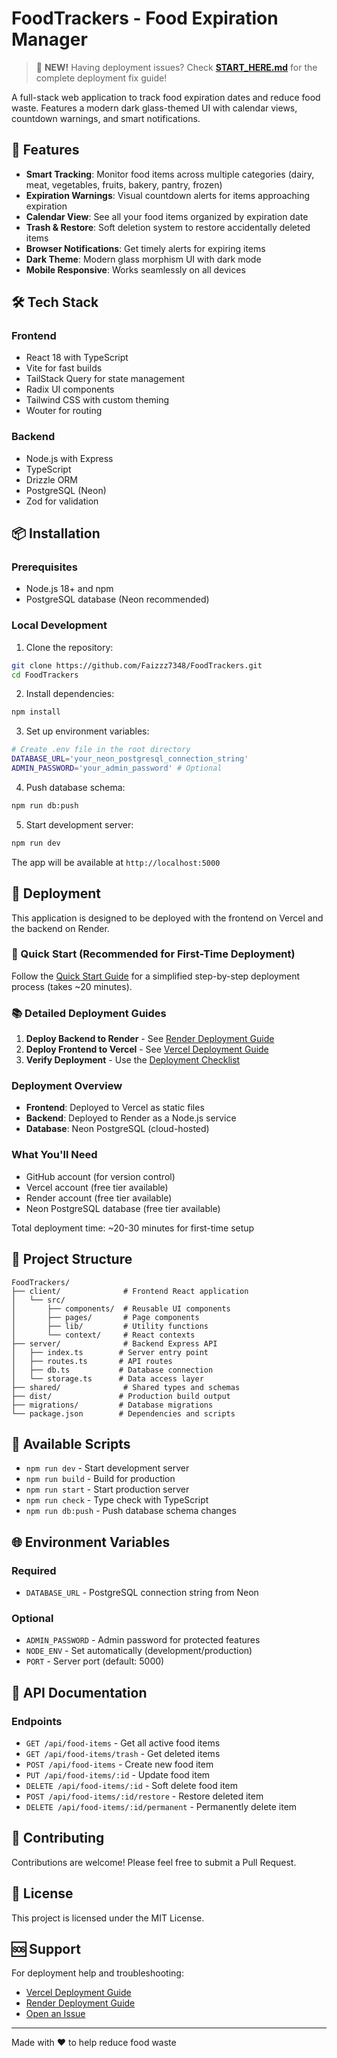 # FoodTrackers - Food Expiration Manager

> 🚀 **NEW!** Having deployment issues? Check **[START_HERE.md](./START_HERE.md)** for the complete deployment fix guide!

A full-stack web application to track food expiration dates and reduce food waste. Features a modern dark glass-themed UI with calendar views, countdown warnings, and smart notifications.

## 🚀 Features

- **Smart Tracking**: Monitor food items across multiple categories (dairy, meat, vegetables, fruits, bakery, pantry, frozen)
- **Expiration Warnings**: Visual countdown alerts for items approaching expiration
- **Calendar View**: See all your food items organized by expiration date
- **Trash & Restore**: Soft deletion system to restore accidentally deleted items
- **Browser Notifications**: Get timely alerts for expiring items
- **Dark Theme**: Modern glass morphism UI with dark mode
- **Mobile Responsive**: Works seamlessly on all devices

## 🛠️ Tech Stack

### Frontend
- React 18 with TypeScript
- Vite for fast builds
- TailStack Query for state management
- Radix UI components
- Tailwind CSS with custom theming
- Wouter for routing

### Backend
- Node.js with Express
- TypeScript
- Drizzle ORM
- PostgreSQL (Neon)
- Zod for validation

## 📦 Installation

### Prerequisites
- Node.js 18+ and npm
- PostgreSQL database (Neon recommended)

### Local Development

1. Clone the repository:
```bash
git clone https://github.com/Faizzz7348/FoodTrackers.git
cd FoodTrackers
```

2. Install dependencies:
```bash
npm install
```

3. Set up environment variables:
```bash
# Create .env file in the root directory
DATABASE_URL='your_neon_postgresql_connection_string'
ADMIN_PASSWORD='your_admin_password' # Optional
```

4. Push database schema:
```bash
npm run db:push
```

5. Start development server:
```bash
npm run dev
```

The app will be available at `http://localhost:5000`

## 🚢 Deployment

This application is designed to be deployed with the frontend on Vercel and the backend on Render.

### 🚀 Quick Start (Recommended for First-Time Deployment)
Follow the [Quick Start Guide](./QUICK_START.md) for a simplified step-by-step deployment process (takes ~20 minutes).

### 📚 Detailed Deployment Guides

1. **Deploy Backend to Render** - See [Render Deployment Guide](./README_render_backend.md)
2. **Deploy Frontend to Vercel** - See [Vercel Deployment Guide](./README_deploy_varcel.md)
3. **Verify Deployment** - Use the [Deployment Checklist](./DEPLOYMENT_CHECKLIST.md)

### Deployment Overview

- **Frontend**: Deployed to Vercel as static files
- **Backend**: Deployed to Render as a Node.js service
- **Database**: Neon PostgreSQL (cloud-hosted)

### What You'll Need
- GitHub account (for version control)
- Vercel account (free tier available)
- Render account (free tier available)
- Neon PostgreSQL database (free tier available)

Total deployment time: ~20-30 minutes for first-time setup

## 📁 Project Structure

```
FoodTrackers/
├── client/              # Frontend React application
│   └── src/
│       ├── components/  # Reusable UI components
│       ├── pages/       # Page components
│       ├── lib/         # Utility functions
│       └── context/     # React contexts
├── server/              # Backend Express API
│   ├── index.ts        # Server entry point
│   ├── routes.ts       # API routes
│   ├── db.ts           # Database connection
│   └── storage.ts      # Data access layer
├── shared/              # Shared types and schemas
├── dist/               # Production build output
├── migrations/         # Database migrations
└── package.json        # Dependencies and scripts
```

## 🔧 Available Scripts

- `npm run dev` - Start development server
- `npm run build` - Build for production
- `npm run start` - Start production server
- `npm run check` - Type check with TypeScript
- `npm run db:push` - Push database schema changes

## 🌐 Environment Variables

### Required
- `DATABASE_URL` - PostgreSQL connection string from Neon

### Optional
- `ADMIN_PASSWORD` - Admin password for protected features
- `NODE_ENV` - Set automatically (development/production)
- `PORT` - Server port (default: 5000)

## 📖 API Documentation

### Endpoints

- `GET /api/food-items` - Get all active food items
- `GET /api/food-items/trash` - Get deleted items
- `POST /api/food-items` - Create new food item
- `PUT /api/food-items/:id` - Update food item
- `DELETE /api/food-items/:id` - Soft delete food item
- `POST /api/food-items/:id/restore` - Restore deleted item
- `DELETE /api/food-items/:id/permanent` - Permanently delete item

## 🤝 Contributing

Contributions are welcome! Please feel free to submit a Pull Request.

## 📝 License

This project is licensed under the MIT License.

## 🆘 Support

For deployment help and troubleshooting:
- [Vercel Deployment Guide](./README_deploy_varcel.md)
- [Render Deployment Guide](./README_render_backend.md)
- [Open an Issue](https://github.com/Faizzz7348/FoodTrackers/issues)

---

Made with ❤️ to help reduce food waste
